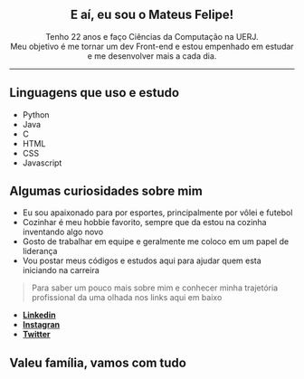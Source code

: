<h2 align="center">
  E aí, eu sou o Mateus Felipe!
</h2>

<p align="center">
  Tenho 22 anos e faço Ciências da Computação na UERJ. <br>
  Meu objetivo é me tornar um dev Front-end e estou empenhado em estudar e me desenvolver mais a cada dia.
</p>

<hr>

<h2>
  Linguagens que uso e estudo
</h2>

- Python
- Java 
- C
- HTML
- CSS
- Javascript

<h2>
  Algumas curiosidades sobre mim
</h2>

- Eu sou apaixonado para por esportes, principalmente por vôlei e futebol
- Cozinhar é meu hobbie favorito, sempre que da estou na cozinha inventando algo novo
- Gosto de trabalhar em equipe e geralmente me coloco em um papel de liderança
- Vou postar meus códigos e estudos aqui para ajudar quem esta iniciando na carreira

>Para saber um pouco mais sobre mim e conhecer minha trajetória profissional da uma olhada nos links aqui em baixo

- [**Linkedin**](https://www.linkedin.com/in/mateus-felipe-dos-santos-476204198/)
- [**Instagran**](https://www.instagram.com/mateus_fellipe/)
- [**Twitter**](https://twitter.com/mfruivo)

<h2>
  Valeu família, vamos com tudo
</h2>
